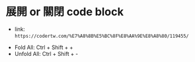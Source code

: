 # 展開 or 關閉 code block

- link: `https://codertw.com/%E7%A8%8B%E5%BC%8F%E8%AA%9E%E8%A8%80/119455/`



* Fold All: Ctrl + Shift + +
* Unfold All: Ctrl + Shift + -